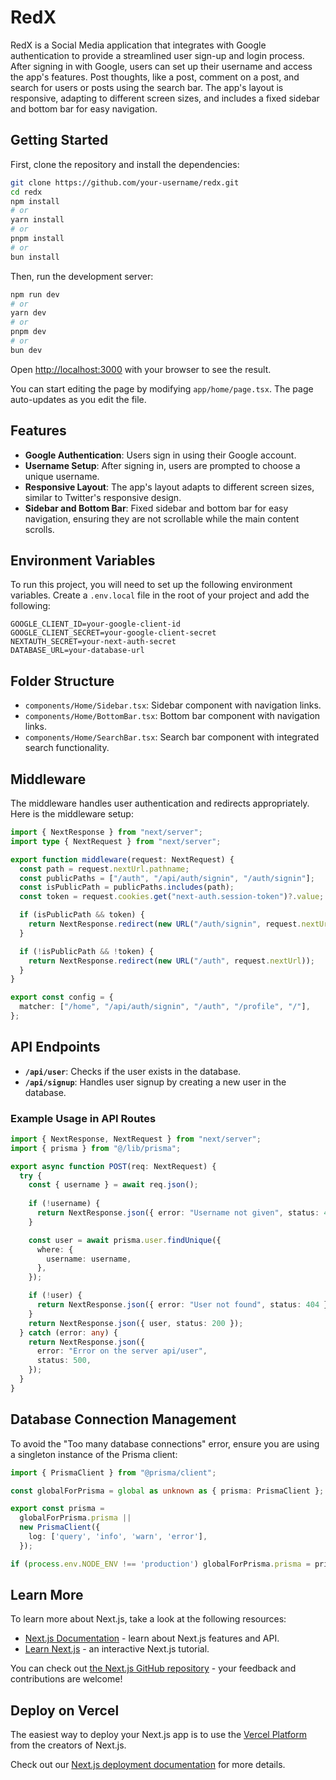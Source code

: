 # RedX

RedX is a Social Media application that integrates with Google authentication to provide a streamlined user sign-up and login process. After signing in with Google, users can set up their username and access the app's features.
Post thoughts, like a post, comment on a post, and search for users or posts using the search bar. The app's layout is responsive, adapting to different screen sizes, and includes a fixed sidebar and bottom bar for easy navigation.

## Getting Started

First, clone the repository and install the dependencies:

```bash
git clone https://github.com/your-username/redx.git
cd redx
npm install
# or
yarn install
# or
pnpm install
# or
bun install
```

Then, run the development server:

```bash
npm run dev
# or
yarn dev
# or
pnpm dev
# or
bun dev
```

Open [http://localhost:3000](http://localhost:3000) with your browser to see the result.

You can start editing the page by modifying `app/home/page.tsx`. The page auto-updates as you edit the file.

## Features

- **Google Authentication**: Users sign in using their Google account.
- **Username Setup**: After signing in, users are prompted to choose a unique username.
- **Responsive Layout**: The app's layout adapts to different screen sizes, similar to Twitter's responsive design.
- **Sidebar and Bottom Bar**: Fixed sidebar and bottom bar for easy navigation, ensuring they are not scrollable while the main content scrolls.

## Environment Variables

To run this project, you will need to set up the following environment variables. Create a `.env.local` file in the root of your project and add the following:

```plaintext
GOOGLE_CLIENT_ID=your-google-client-id
GOOGLE_CLIENT_SECRET=your-google-client-secret
NEXTAUTH_SECRET=your-next-auth-secret
DATABASE_URL=your-database-url
```

## Folder Structure

- `components/Home/Sidebar.tsx`: Sidebar component with navigation links.
- `components/Home/BottomBar.tsx`: Bottom bar component with navigation links.
- `components/Home/SearchBar.tsx`: Search bar component with integrated search functionality.

## Middleware

The middleware handles user authentication and redirects appropriately. Here is the middleware setup:

```typescript
import { NextResponse } from "next/server";
import type { NextRequest } from "next/server";

export function middleware(request: NextRequest) {
  const path = request.nextUrl.pathname;
  const publicPaths = ["/auth", "/api/auth/signin", "/auth/signin"];
  const isPublicPath = publicPaths.includes(path);
  const token = request.cookies.get("next-auth.session-token")?.value;

  if (isPublicPath && token) {
    return NextResponse.redirect(new URL("/auth/signin", request.nextUrl));
  }

  if (!isPublicPath && !token) {
    return NextResponse.redirect(new URL("/auth", request.nextUrl));
  }
}

export const config = {
  matcher: ["/home", "/api/auth/signin", "/auth", "/profile", "/"],
};
```

## API Endpoints

- **`/api/user`**: Checks if the user exists in the database.
- **`/api/signup`**: Handles user signup by creating a new user in the database.

### Example Usage in API Routes

```typescript
import { NextResponse, NextRequest } from "next/server";
import { prisma } from "@/lib/prisma";

export async function POST(req: NextRequest) {
  try {
    const { username } = await req.json();
    
    if (!username) {
      return NextResponse.json({ error: "Username not given", status: 411 });
    }

    const user = await prisma.user.findUnique({
      where: {
        username: username,
      },
    });

    if (!user) {
      return NextResponse.json({ error: "User not found", status: 404 });
    }
    return NextResponse.json({ user, status: 200 });
  } catch (error: any) {
    return NextResponse.json({
      error: "Error on the server api/user",
      status: 500,
    });
  }
}
```

## Database Connection Management

To avoid the "Too many database connections" error, ensure you are using a singleton instance of the Prisma client:

```typescript
import { PrismaClient } from "@prisma/client";

const globalForPrisma = global as unknown as { prisma: PrismaClient };

export const prisma =
  globalForPrisma.prisma ||
  new PrismaClient({
    log: ['query', 'info', 'warn', 'error'],
  });

if (process.env.NODE_ENV !== 'production') globalForPrisma.prisma = prisma;
```

## Learn More

To learn more about Next.js, take a look at the following resources:

- [Next.js Documentation](https://nextjs.org/docs) - learn about Next.js features and API.
- [Learn Next.js](https://nextjs.org/learn) - an interactive Next.js tutorial.

You can check out [the Next.js GitHub repository](https://github.com/vercel/next.js/) - your feedback and contributions are welcome!

## Deploy on Vercel

The easiest way to deploy your Next.js app is to use the [Vercel Platform](https://vercel.com/new?utm_medium=default-template&filter=next.js&utm_source=create-next-app&utm_campaign=create-next-app-readme) from the creators of Next.js.

Check out our [Next.js deployment documentation](https://nextjs.org/docs/deployment) for more details.

